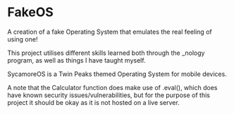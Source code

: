 # FakeOS

A creation of a fake Operating System that emulates the real feeling of using one!

This project utilises different skills learned both through the _nology program, as well as things I have taught myself.

SycamoreOS is a Twin Peaks themed Operating System for mobile devices.

A note that the Calculator function does make use of .eval(), which does have known security issues/vulnerabilities, but for the purpose of this project it should be okay as it is not hosted on a live server.
